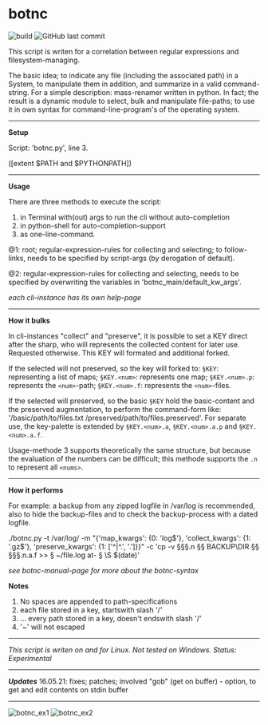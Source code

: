 # botnc

![build](https://img.shields.io/badge/build-failed-red)
![GitHub last commit](https://img.shields.io/github/last-commit/srccircumflex/botnc)

This script is writen for a correlation between regular expressions and filesystem-managing. 

The basic idea; to indicate any file (including the associated path) in a System, to manipulate them in addition, and
summarize in a valid command-string. For a simple description: mass-renamer written in python. In fact; the result is 
a dynamic module to select, bulk and manipulate file-paths; to use it in own syntax for command-line-program's of the 
operating system. 

****
**Setup**

Script: 'botnc.py', line 3.

([extent $PATH and $PYTHONPATH])

****
**Usage**

There are three methods to execute the script:

1. in Terminal with(out) args to run the cli without auto-completion
2. in python-shell for auto-completion-support
3. as one-line-command.

@1: root; regular-expression-rules for collecting and selecting; to follow-links, 
needs to be specified by script-args (by derogation of default).

@2: regular-expression-rules for collecting and selecting, needs to be specified by 
overwriting the variables in 'botnc_main/default_kw_args'.

_each cli-instance has its own help-page_
****
**How it bulks**

In cli-instances "collect" and "preserve", it is possible to set a KEY direct after the sharp, who will represents the 
collected content for later use.
Requested otherwise. This KEY will formated and additional forked.

If the selected will not preserved, so the key will forked to:
`§KEY`: representing a list of maps; `§KEY.<num>`: represents one map;
 `§KEY.<num>.p`: represents the `<num>`-path; `§KEY.<num>.f`: represents the `<num>`-files.

If the selected will preserved, so the basic `§KEY` hold the basic-content and the preserved augmentation, to perform the
command-form like: '/basic/path/to/files.txt /preserved/path/to/files.preserved'. For separate use, the
key-palette is extended by `§KEY.<num>.a`, `§KEY.<num>.a.p` and `§KEY.<num>.a.f`.

Usage-methode 3 supports theoretically the same structure, but because the evaluation of the numbers can be difficult;
this methode supports the `.n` to represent all `<nums>`.
****
**How it performs**

For example: a backup from any zipped logfile in /var/log is recommended, also to hide the backup-files and to check the
backup-process with a dated logfile. 

./botnc.py -t /var/log/ -m "{'map_kwargs': {0: 'log$'}, 'collect_kwargs': {1: '\.gz$'}, 
'preserve_kwargs': {1: ['^|^\.', '.']}}" -c 'cp -v §§§.n §§ BACKUP\DIR §§ §§§.n.a.f >> § ~/file.log at- § \S $(date)'

_see botnc-manual-page for more about the botnc-syntax_

**Notes**
1. No spaces are appended to path-specifications
2. each file stored in a key, startswith slash '/'
3. ... every path stored in a key, doesn't endswith slash '/'
4. '~' will not escaped
****
_This script is writen on and for Linux. Not tested on Windows. Status: Experimental_

****
**_Updates_**
16.05.21: fixes; patches; involved "gob" (get on buffer) - option, to get and edit contents on stdin buffer

****

![botnc_ex1](https://user-images.githubusercontent.com/84026287/118095854-e1ee6a80-b3d0-11eb-8c04-b8067b217d04.png)
![botnc_ex2](https://user-images.githubusercontent.com/84026287/118095865-e6b31e80-b3d0-11eb-914f-a8a515df6800.png)

